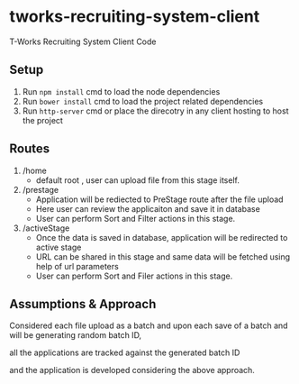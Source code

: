 # tworks-recruiting-system-client
T-Works Recruiting System Client Code

## Setup
1. Run ```npm install```  cmd to load the node dependencies
2. Run ```bower install``` cmd to load the project related dependencies
3. Run ```http-server``` cmd or place the direcotry in any client hosting to host the project


## Routes
1. /home 
    - default root , user can upload file from this stage itself.
2. /prestage 
    - Application will be rediected to PreStage route after the file upload
    - Here user can review the applicaiton and save it in database
    - User can perform Sort and Filter actions in this stage.
3. /activeStage 
    - Once the data is saved in database, application will be redirected to active stage
    - URL can be shared in this stage and same data will be fetched using help of url parameters
    - User can perform Sort and Filer actions in this stage.

## Assumptions & Approach

Considered each file upload as a batch and upon each save of a batch and will be generating random batch ID,

all the applications are tracked against the generated batch ID

and the application is developed considering the above approach.

